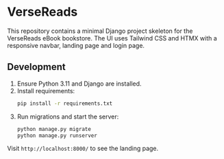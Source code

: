 # VerseReads

This repository contains a minimal Django project skeleton for the VerseReads eBook bookstore. The UI uses Tailwind CSS and HTMX with a responsive navbar, landing page and login page.

## Development

1. Ensure Python 3.11 and Django are installed.
2. Install requirements:
   ```bash
   pip install -r requirements.txt
   ```
3. Run migrations and start the server:
   ```bash
   python manage.py migrate
   python manage.py runserver
   ```

Visit `http://localhost:8000/` to see the landing page.
